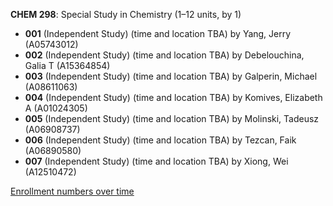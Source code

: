**CHEM 298**: Special Study in Chemistry (1–12 units, by 1)

- **001** (Independent Study) (time and location TBA) by Yang, Jerry (A05743012)
- **002** (Independent Study) (time and location TBA) by Debelouchina, Galia T (A15364854)
- **003** (Independent Study) (time and location TBA) by Galperin, Michael (A08611063)
- **004** (Independent Study) (time and location TBA) by Komives, Elizabeth A (A01024305)
- **005** (Independent Study) (time and location TBA) by Molinski, Tadeusz (A06908737)
- **006** (Independent Study) (time and location TBA) by Tezcan, Faik (A06890580)
- **007** (Independent Study) (time and location TBA) by Xiong, Wei (A12510472)

[Enrollment numbers over time](./CHEM298.tsv)
